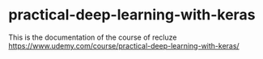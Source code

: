 # practical-deep-learning-with-keras
This is the documentation of the course of recluze 
https://www.udemy.com/course/practical-deep-learning-with-keras/
